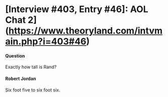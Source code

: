 # [Interview #403, Entry #46]: AOL Chat 2](https://www.theoryland.com/intvmain.php?i=403#46)

#### Question

Exactly how tall is Rand?

#### Robert Jordan

Six foot five to six foot six.

